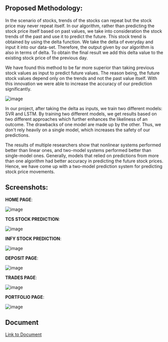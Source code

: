 ## Proposed Methodology:

In the scenario of stocks, trends of the stocks can repeat but the stock price may never repeat itself. In our algorithm, rather than predicting the stock price itself based on past values, we take into consideration the stock trends of the past and use it to predict the future. This stock trend is obtained by using the delta function. We take the delta of everyday and input it into our data-set. Therefore, the output given by our algorithm is also in terms of delta. To obtain the final result we add this delta value to the existing stock price of the previous day.

We have found this method to be far more superior than taking previous stock values as input to predict future values. The reason being, the future stock values depend only on the trends and not the past value itself. With this innovation we were able to increase the accuracy of our prediction significantly. 

![image](https://user-images.githubusercontent.com/70327869/126194990-a33a436e-55d8-42f1-ae77-fd50ba3e73bf.png)

 
In our project, after taking the delta as inputs, we train two different models: SVR and LSTM. By training two different models, we get results based on two different approaches which further enhances the likeliness of an outcome. The drawbacks of one model are made up by the other. Thus, we don't rely heavily on a single model, which increases the safety of our predictions.

The results of multiple researchers show that nonlinear systems performed better than linear ones, and two-model systems performed better than single-model ones. Generally, models that relied on predictions from more than one algorithm had better accuracy in predicting the future stock prices. Hence, we have come up with a two-model prediction system for predicting stock price movements.

## Screenshots: 

**HOME PAGE**:

![image](https://user-images.githubusercontent.com/70327869/126195021-de921175-a06e-408d-8de5-19de714ecc4c.png)

**TCS STOCK PREDICTION**:

![image](https://user-images.githubusercontent.com/70327869/126195053-bb6349df-1070-4b88-8282-de887d1b51eb.png)


**INFY STOCK PREDICTION**:

![image](https://user-images.githubusercontent.com/70327869/126195071-966e7f35-a2cc-4c69-a5d7-72a529685998.png)


**DEPOSIT PAGE**:

![image](https://user-images.githubusercontent.com/70327869/126195085-4e7af0fc-fe38-4113-b748-c67583c2ca10.png)

**TRADES  PAGE**:

![image](https://user-images.githubusercontent.com/70327869/126195098-5e0dda1f-1452-4c1e-bd99-7dbcdb597489.png)

**PORTFOLIO  PAGE**:

![image](https://user-images.githubusercontent.com/70327869/126195119-b1f63c27-1d12-4dad-b9d6-9ed8a1842438.png)

## Document
[Link to Document](https://github.com/vishnu-06/Stock-Prediction/blob/main/Intelligent%20Stock%20Trading.pdf)
